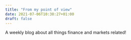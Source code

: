 ```yaml
---
title: "From my point of view"
date: 2021-07-06T10:38:27+01:00
draft: false
---
```


A weekly blog about all things finance and markets related!

